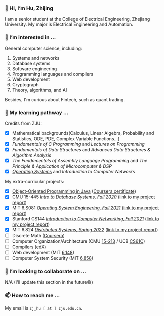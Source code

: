 ### 👋 Hi, I’m Hu, Zhijing

I am a senior student at the College of Electrical Engineering, Zhejiang University. My major is Electrical Engineering and Automation.

### 👀 I’m interested in ...

General computer science, including:

1. Systems and networks
2. Database systems
3. Software engineering
4. Programming languages and compilers
5. Web development
6. Cryptograph
7. Theory, algorithms, and AI

Besides, I'm curious about Fintech, such as quant trading.

### 🌱 My learning pathway ...
Credits from ZJU:

- [x] Mathematical backgrounds(Calculus, Linear Algebra, Probability and Statistics, ODE, PDE, Complex Variable Functions...)
- [x] *Fundamentals of C Programming* and *Lectures on Programming*
- [x] *Fundamentals of Data Structures* and *Advanced Data Structures & Algorithm Analysis*
- [x] *The Fundamentals of Assembly Language Programming* and *The Principle & Application of Microcomputer & DSP*
- [x] [*Operating Systems*](https://github.com/endless-hu/os-lab) and *Introduction to Computer Networks*

My extra-curricular projects:

- [x] [Object-Oriented Programming in Java](https://www.coursera.org/learn/object-oriented-java?specialization=object-oriented-programming)  ([Coursera certificate](https://coursera.org/verify/LG9BMF6MUZ3Y))
- [x] CMU 15-445 [*Intro to Database Systems, Fall 2020*](https://15445.courses.cs.cmu.edu/fall2020/) ([link to my project report](https://github.com/endless-hu/bustub-2020-public))
- [x] MIT 6.S081 [*Operating System Engineering, Fall 2021*](https://pdos.csail.mit.edu/6.S081/2021/schedule.html) ([link to my project report](https://github.com/endless-hu/xv6-labs-2021-public))
- [x] Stanford CS144 [*Introduction to Computer Networking, Fall 2021*](https://cs144.github.io/)  ([link to my project report](https://github.com/endless-hu/CS144-Public))
- [x] MIT 6.824 [*Distributed Systems, Spring 2022*](http://nil.lcs.mit.edu/6.824/2022/schedule.html)  ([link to my project report](https://github.com/endless-hu/6.824-2022-public))
- [ ] Discrete Math ([Coursera](https://www.coursera.org/learn/what-is-a-proof))
- [ ] Computer Organization/Architecture (CMU [15-213](http://csapp.cs.cmu.edu/3e/labs.html) / UCB [CS61C](https://inst.eecs.berkeley.edu/~cs61c/sp22/))
- [ ] Compilers ([edX](https://www.edx.org/course/compilers))
- [ ] Web development (MIT [6.148](https://weblab.mit.edu/))
- [ ] Computer System Security (MIT [6.858](https://css.csail.mit.edu/6.858/2022/schedule.html))

### 💞️ I’m looking to collaborate on ...
N/A (I'll update this section in the future:smile:)

### 📫 How to reach me ... 

My email is `zj_hu [ at ] zju.edu.cn`.
